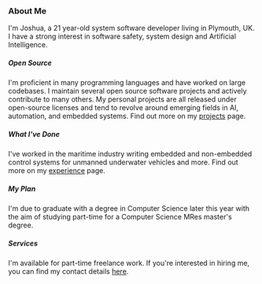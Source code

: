 ### About Me

I'm Joshua, a 21 year-old system software developer living in Plymouth, UK. I have a strong interest in software safety, system design and Artificial Intelligence.

##### Open Source

I'm proficient in many programming languages and have worked on large codebases. I maintain several open source software projects and actively contribute to many others. My personal projects are all released under open-source licenses and tend to revolve around emerging fields in AI, automation, and embedded systems. Find out more on my <a class="js-scroll-trigger" href="/#projects">projects</a> page.

##### What I've Done

I've worked in the maritime industry writing embedded and non-embedded control systems for unmanned underwater vehicles and more. Find out more on my <a class="js-scroll-trigger" href="/#experience">experience</a> page.

##### My Plan

I'm due to graduate with a degree in Computer Science later this year with the aim of studying part-time for a Computer Science MRes master's degree.

##### Services

I'm available for part-time freelance work. If you're interested in hiring me, you can find my contact details <a class="js-scroll-trigger" href="/#contact">here</a>.
